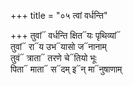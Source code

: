 +++
title = "०५ त्वां वर्धन्ति"

+++
तुवां᳓ वर्धन्ति क्षित᳓यः पृथिव्यां᳓  
तुवां᳓ रा᳓य उभ᳓यासो ज᳓नानाम्  
तुवं᳓ त्राता᳓ तरणे चे᳓तियो भूः  
पिता᳓ माता᳓ स᳓दम् इ᳓न् मा᳓नुषाणाम्